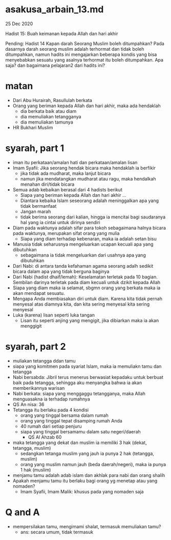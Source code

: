 # asakusa_arbain_13.md
25 Dec 2020

Hadist 15: Buah keimanan kepada Allah dan hari akhir

Pending: Hadist 14
Kapan darah Seorang Muslim boleh ditumpahkan?
Pada dasarnya darah seorang muslim adalah terhormat dan tidak boleh ditumpahkan, namun hadits ini mengajarkan beberapa kondis yang bisa menyebabkan sesuatu yang asalnya terhormat itu boleh ditumpahkan. Apa saja? dan bagaimana pelajaran2 dari hadits ini?    

# matan
* Dari Abu Hurairah, Rasullulah berkata
* Orang yang beriman kepada Allah dan hari akhir, maka ada hendaklah 
  * dia berkata baik atau diam
  * dia memuliakan tetangganya
  * dia memuliakan tamunya
* HR Bukhari Muslim

# syarah, part 1
* iman itu perkataan/amalan hati dan perkataan/amalan lisan
* Imam Syafii: Jika seorang hendak bicara maka hendaklah ia berfikir
  * jika tidak ada mudharat, maka lanjut bicara
  * namun jika mendatangkan mudharat atau ragu, maka hendalkah menahan diri/tidak bicara
* Semua adab kebaikan berasal dari 4 hadists berikut
  * Siapa yang beriman kepada Allah dan hari akhir ...
  * Diantara kebaika Islam seseorang adalah meninggalkan apa yang tidak bermanfaat
  * Jangan marah
  * tidak berima seorang dari kalian, hingga ia mencitai bagi saudaranya hal yang ia cintai 
    untuk dirinya sendiri
* Diam pada waktunya adalah sifar para tokoh sebagaimana halnya bicara pada waktunya,
  merupakan sifat orang yang mulia
  * Siapa yang diam terhadap kebenaran, maka ia adalah setan bisu
* Manusia tidak seharusnya mengeluarkan ucapan kecuali apa yang dibutuhkan
  * sebagaimana ia tidak mengeluarkan dari usahnya apa yang dibutuhkan
* Dari Nabi: di antara tanda kefahaman agama seorang adalh sedikit bicara dalam 
  apa yang tidak berguna baginya
* Dari Nabi (hadist dhaif/lemah): Keselamatan terletak pada 10 bagian.
  Sembilan darinya terletak pada diam kecuali untuk dzikit kepada Allah 
* Siapa yang diam maka ia selamat, sbgmn orang yang berkata maka ia akan mendapat sesuatu.
* Mengapa Anda membiasakan diri untuk diam.
  Karena kita tidak pernah menyesal atas diamnya kita,
  dan kita sering menyesal kita sering menyesal
* Luka (karena) lisan seperti luka tangan
  * Lisan itu seperti anjing yang mengigit, jika dibiarkan maka ia akan menggigit

# syarah, part 2
* muliakan tetangga ddan tamu
* siapa yang komitmen pada syariat Islam, maka ia memuliakn tamu dan tetangga
* Nabi bersabda: Jibril terus menerus berwasiat kepadaku untuk berbuat baik pada tetangga, 
  sehingga aku menyangka bahwa ia akan memberikannya warisan
* Nabi berkata: siapa yang menggaggu tetangganya, maka Allah menguasakna ia terhadap rumahnya
* QS An nisa: 36
* Tetangga itu berlaku pada 4 kondisi
  * orang yang tinggal bersama dalam rumah
  * orang yang tinggal tepat disamping rumah Anda
  * 40 rumah dari setiap penjuru
  * siapa yang tinggal bersamamu dalam satu negeri/daerah
    * QS Al Ahzab 60
 * maka tetangga yang dekat dan muslim ia memiliki 3 hak (dekat, tetangga, muslim)
   * sedangkan tetanga muslim yang jauh ia punya 2 hak (tetangga, muslim)
   * orang yang muslim namun jauh (beda daerah/negeri), maka ia punya 1 hak (muslim)
 * menjamu tamu adalah adab islam dan akhlak para nabi dan orang shalih
 * Apakah menjamu tamu itu berlaku bagi orang yg menetap atau yang nomaden?
   * Imam Syafii, Imam Malik: khusus pada yang nomaden saja
   
  # Q and A
  * mempersilakan tamu, mengimami shalat, termasuk memuliakan tamu?
    * ans: secara umum, tidak termasuk 
   
